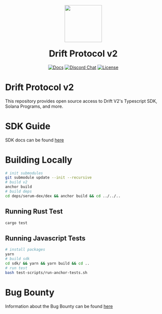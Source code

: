 <div align="center">
  <img height="120x" src="https://uploads-ssl.webflow.com/611580035ad59b20437eb024/616f97a42f5637c4517d0193_Logo%20(1)%20(1).png" />

  <h1 style="margin-top:20px;">Drift Protocol v2</h1>

  <p>
    <a href="https://docs.drift.trade/sdk-documentation"><img alt="Docs" src="https://img.shields.io/badge/docs-tutorials-blueviolet" /></a>
    <a href="https://discord.com/channels/849494028176588802/878700556904980500"><img alt="Discord Chat" src="https://img.shields.io/discord/889577356681945098?color=blueviolet" /></a>
    <a href="https://opensource.org/licenses/Apache-2.0"><img alt="License" src="https://img.shields.io/github/license/project-serum/anchor?color=blueviolet" /></a>
  </p>
</div>

# Drift Protocol v2

This repository provides open source access to Drift V2's Typescript SDK, Solana Programs, and more.

# SDK Guide

SDK docs can be found [here](./sdk/README.md)

# Building Locally

```bash
# init submodules
git submodule update --init --recursive
# build v2
anchor build 
# build deps
cd deps/serum-dex/dex && anchor build && cd ../../..
```

## Running Rust Test

```bash
cargo test
```

## Running Javascript Tests

```bash
# install packages
yarn
# build sdk 
cd sdk/ && yarn && yarn build && cd ..
# run test 
bash test-scripts/run-anchor-tests.sh
```

# Bug Bounty

Information about the Bug Bounty can be found [here](./bug-bounty/README.md)
